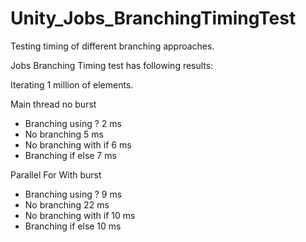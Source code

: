 # Unity_Jobs_BranchingTimingTest
Testing timing of different branching approaches.

Jobs Branching Timing test has following results:

Iterating 1 million of elements.

Main thread no burst
- Branching using ? 2 ms
- No branching 5 ms
- No branching with if 6 ms
- Branching if else 7 ms

Parallel For With burst
- Branching using ? 9 ms
- No branching 22 ms
- No branching with if 10 ms
- Branching if else 10 ms
